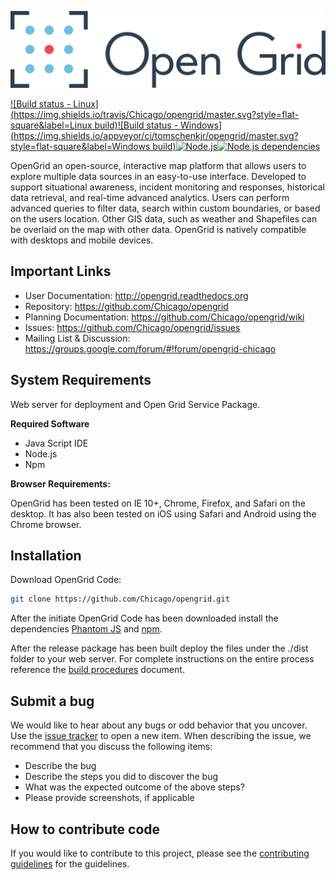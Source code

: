 ![OpenGrid](img/branding/OpenGrid_Logo_Horizontal_3Color.png)

[![Build status - Linux](https://img.shields.io/travis/Chicago/opengrid/master.svg?style=flat-square&label=Linux build)](https://travis-ci.org/Chicago/opengrid)[![Build status - Windows](https://img.shields.io/appveyor/ci/tomschenkjr/opengrid/master.svg?style=flat-square&label=Windows build)](https://ci.appveyor.com/project/tomschenkjr/opengrid)[![Node.js](https://img.shields.io/node/v/gh-badges.svg?style=flat-square)](https://david-dm.org/Chicago/opengrid)[![Node.js dependencies](https://img.shields.io/david/Chicago/opengrid.svg?style=flat-square)](https://david-dm.org/Chicago/opengrid)

OpenGrid an open-source, interactive map platform that allows users to explore multiple data sources in an easy-to-use interface. Developed to support situational awareness, incident monitoring and responses, historical data retrieval, and real-time advanced analytics. Users can perform advanced queries to filter data, search within custom boundaries, or based on the users location. Other GIS data, such as weather and Shapefiles can be overlaid on the map with other data. OpenGrid is natively compatible with desktops and mobile devices.

## Important Links
* User Documentation: http://opengrid.readthedocs.org
* Repository: https://github.com/Chicago/opengrid
* Planning Documentation: https://github.com/Chicago/opengrid/wiki
* Issues: https://github.com/Chicago/opengrid/issues
* Mailing List & Discussion: https://groups.google.com/forum/#!forum/opengrid-chicago

##  System Requirements <br>
Web server for deployment and Open Grid Service Package. 

**Required Software**

  * Java Script IDE
  * Node.js
  * Npm

**Browser Requirements:**

OpenGrid has been tested on IE 10+, Chrome, Firefox, and Safari on the desktop. It has also been tested on iOS using Safari and Android using the Chrome browser.

## Installation

Download OpenGrid Code:

```bash
git clone https://github.com/Chicago/opengrid.git
```

After the initiate OpenGrid Code has been downloaded install the dependencies [Phantom JS](http://phantomjs.org/download.html) and [npm](https://www.npmjs.com/package/npm).

After the release package has been built deploy the files under the ./dist folder to your web server.  For complete instructions on the entire process reference the [build procedures](https://github.com/Chicago/opengrid/blob/master/docs/Build%20Procedures.md) document.

## Submit a bug

We would like to hear about any bugs or odd behavior that you uncover. Use the [issue tracker](../../../issues/) to open a new item. When describing the issue, we recommend that you discuss the following items:

  * Describe the bug
  * Describe the steps you did to discover the bug
  * What was the expected outcome of the above steps?
  * Please provide screenshots, if applicable

## How to contribute code

If you would like to contribute to this project, please see the [contributing guidelines](CONTRIBUTING.md) for the guidelines.
